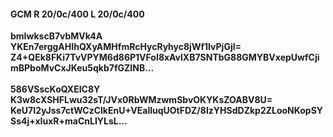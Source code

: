 #### GCM R 20/0c/400 L 20/0c/400
**bmIwkscB7vbMVk4A**<br/>**YKEn7erggAHIhQXyAMHfmRcHycRyhyc8jWf1IvPjGjI=**<br/>**Z4+QEk8FKi7TvVPYM6d86P1VFoI8xAvlXB7SNTbG88GMYBVxepUwfCjimBPboMvCxJKeu5qkb7fGZINB...**<br/><br/>
**586VSscKoQXEIC8Y**<br/>**K3w8cXSHFLwu32sT/JVx0RbWMzwmSbvOKYKsZOABV8U=**<br/>**KeU7I2yJss7ctWCzClkEnU+VEalluqUOtFDZ/8IzYHSdDZkp2ZLooNKopSYSs4j+xIuxR+maCnLIYLsL...**